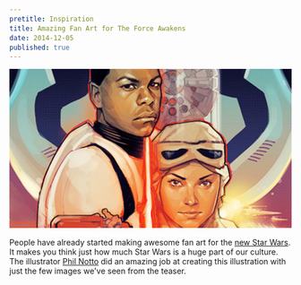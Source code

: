 ```yaml
---
pretitle: Inspiration
title: Amazing Fan Art for The Force Awakens
date: 2014-12-05
published: true
---
```


![](./phil-noto-tfa-fan-art.jpg)

People have already started making awesome fan art for the [new Star Wars](https://en.wikipedia.org/wiki/Star_Wars:_The_Force_Awakens). It makes you think just how much Star Wars is a huge part of our culture. The illustrator [Phil Notto](https://www.philnoto.com/Star-Wars-cover-art) did an amazing job at creating this illustration with just the few images we've seen from the teaser.
